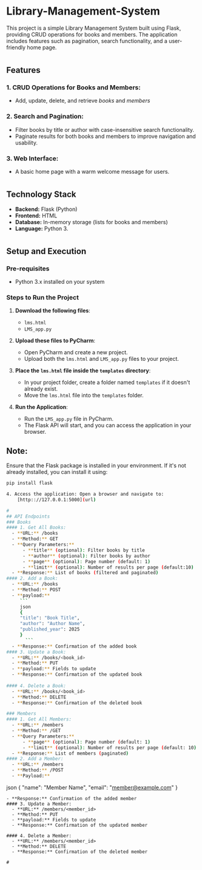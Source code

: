 # Library-Management-System
This project is a simple Library Management System built using Flask, providing CRUD operations for books and members. The application includes features such as pagination, search functionality, and a user-friendly home page.
#
## Features

### 1. CRUD Operations for Books and Members:
- Add, update, delete, and retrieve *books* and *members*

### 2. Search and Pagination:
- Filter books by title or author with case-insensitive search functionality.
- Paginate results for both books and members to improve navigation and usability.

### 3. Web Interface:
- A basic home page with a warm welcome message for users.

#
## Technology Stack
- **Backend:** Flask (Python)
- **Frontend:** HTML
- **Database:** In-memory storage (lists for books and members)
- **Language:** Python 3.

#
## Setup and Execution
### Pre-requisites
- Python 3.x installed on your system
### Steps to Run the Project

1. **Download the following files**:
   - `lms.html`
   - `LMS_app.py`

2. **Upload these files to PyCharm**:
   - Open PyCharm and create a new project.
   - Upload both the `lms.html` and `LMS_app.py` files to your project.

3. **Place the `lms.html` file inside the `templates` directory**:
   - In your project folder, create a folder named `templates` if it doesn't already exist.
   - Move the `lms.html` file into the `templates` folder.

4. **Run the Application**:
   - Run the `LMS_app.py` file in PyCharm. 
   - The Flask API will start, and you can access the application in your browser.

## Note:
Ensure that the Flask package is installed in your environment. If it's not already installed, you can install it using:
```bash
pip install flask

4. Access the application: Open a browser and navigate to:
    [http:://127.0.0.1:5000](url)

#
## API Endpoints
### Books
#### 1. Get All Books:
  - **URL:** /books
  - **Method:** GET
  - **Query Parameters:**
      - **title** (optional): Filter books by title
      - **author** (optional): Filter books by author
      - **page** (optional): Page number (default: 1)
      - **limit** (optional): Number of results per page (default:10)
  - **Response:** List of books (filtered and paginated)
#### 2. Add a Book:
  - **URL:** /books
  - **Method:** POST
  - **payload:**
     ```
     json
     {
     "title": "Book Title",
     "author": "Author Name",
     "published_year": 2025
     }
       ```
  - **Response:** Confirmation of the added book
#### 3. Update a Book:
  - **URL:** /books/<book_id>
  - **Method:** PUT
  - **payload:** Fields to update
  - **Response:** Confirmation of the updated book
        
#### 4. Delete a Book:
  - **URL:** /books/<book_id>
  - **Method:** DELETE
  - **Response:** Confirmation of the deleted book

### Members
#### 1. Get All Members:
  - **URL:** /members
  - **Method:** /GET
  - **Query Parameters:**
      - **page** (optional): Page number (default: 1)
      - **limit** (optional): Number of results per page (default: 10)
  - **Response:** List of members (paginated)
#### 2. Add a Member:
  - **URL:** /members
  - **Method:** /POST
  - **Payload:**   
  ```
  json
  {
  "name": "Member Name",
  "email": "member@example.com"
  }
```
- **Response:** Confirmation of the added member
#### 3. Update a Member:
  - **URL:** /members/<member_id>
  - **Method:** PUT
  - **payload:** Fields to update
  - **Response:** Confirmation of the updated member
        
#### 4. Delete a Member:
  - **URL:** /members/<member_id>
  - **Method:** DELETE
  - **Response:** Confirmation of the deleted member

#


        
        
      
           
   
